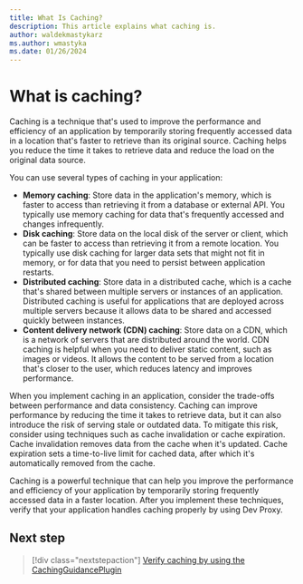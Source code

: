 ```yaml
---
title: What Is Caching?
description: This article explains what caching is.
author: waldekmastykarz
ms.author: wmastyka
ms.date: 01/26/2024
---
```


# What is caching?

Caching is a technique that's used to improve the performance and efficiency of an application by temporarily storing frequently accessed data in a location that's faster to retrieve than its original source. Caching helps you reduce the time it takes to retrieve data and reduce the load on the original data source.

You can use several types of caching in your application:

- **Memory caching**: Store data in the application's memory, which is faster to access than retrieving it from a database or external API. You typically use memory caching for data that's frequently accessed and changes infrequently.
- **Disk caching**: Store data on the local disk of the server or client, which can be faster to access than retrieving it from a remote location. You typically use disk caching for larger data sets that might not fit in memory, or for data that you need to persist between application restarts.
- **Distributed caching**: Store data in a distributed cache, which is a cache that's shared between multiple servers or instances of an application. Distributed caching is useful for applications that are deployed across multiple servers because it allows data to be shared and accessed quickly between instances.
- **Content delivery network (CDN) caching**: Store data on a CDN, which is a network of servers that are distributed around the world. CDN caching is helpful when you need to deliver static content, such as images or videos. It allows the content to be served from a location that's closer to the user, which reduces latency and improves performance.

When you implement caching in an application, consider the trade-offs between performance and data consistency. Caching can improve performance by reducing the time it takes to retrieve data, but it can also introduce the risk of serving stale or outdated data. To mitigate this risk, consider using techniques such as cache invalidation or cache expiration. Cache invalidation removes data from the cache when it's updated. Cache expiration sets a time-to-live limit for cached data, after which it's automatically removed from the cache.

Caching is a powerful technique that can help you improve the performance and efficiency of your application by temporarily storing frequently accessed data in a faster location. After you implement these techniques, verify that your application handles caching properly by using Dev Proxy.

## Next step

> [!div class="nextstepaction"]
> [Verify caching by using the CachingGuidancePlugin](../technical-reference/cachingguidanceplugin.md)

